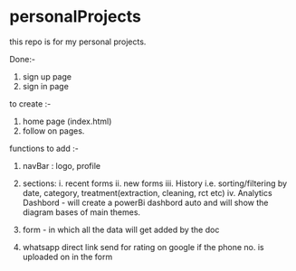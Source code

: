# personalProjects
this repo is for my personal projects.


Done:-
1. sign up page 
2. sign in page 

to create :-
1. home page (index.html)
2. follow on pages.



functions to add :-
1. navBar : logo, profile

2. sections:
    i. recent forms
    ii. new forms
    iii. History i.e. sorting/filtering by date, category, treatment(extraction, cleaning, rct etc)
    iv. Analytics Dashbord - will create a powerBi dashbord auto and will show the diagram bases of main themes.

3. form - in which all the data will get added by the doc
4. whatsapp direct link send for rating on google if the phone no. is uploaded on in the form
   



